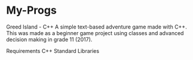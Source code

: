 # My-Progs

Greed Island - C++
A simple text-based adventure game made with C++. This was made as a beginner game project using classes and advanced decision making in grade 11 (2017).

Requirements
C++
Standard Libraries
